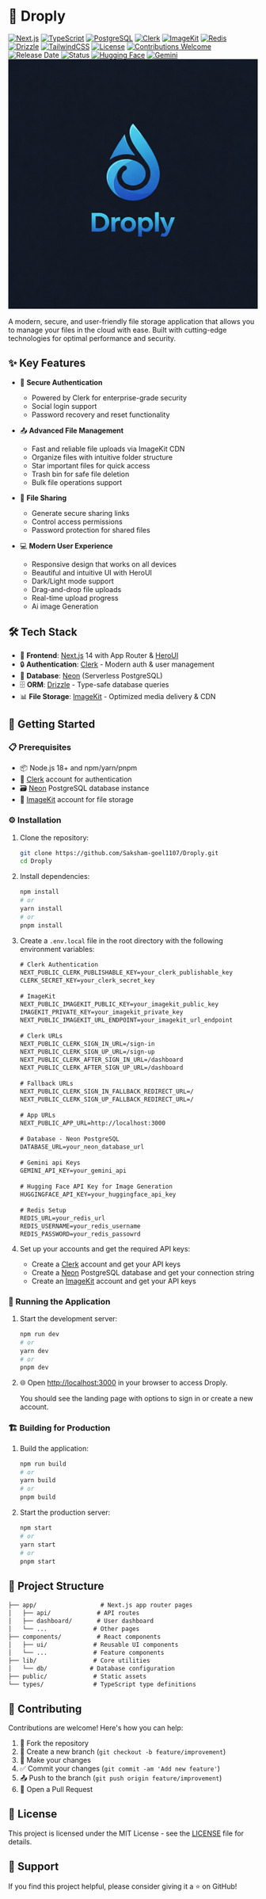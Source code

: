 # 📁 Droply

[![Next.js](https://img.shields.io/badge/Next.js-14.0-black?style=for-the-badge&logo=next.js)](https://nextjs.org/)
[![TypeScript](https://img.shields.io/badge/TypeScript-5.0-blue?style=for-the-badge&logo=typescript)](https://www.typescriptlang.org/)
[![PostgreSQL](https://img.shields.io/badge/PostgreSQL-Neon-blue?style=for-the-badge&logo=postgresql)](https://neon.tech)
[![Clerk](https://img.shields.io/badge/Auth-Clerk-purple?style=for-the-badge&logo=clerk)](https://clerk.dev/)
[![ImageKit](https://img.shields.io/badge/Storage-ImageKit-blue?style=for-the-badge&logo=imagekit)](https://imagekit.io/)
[![Redis](https://img.shields.io/badge/Cache-Redis-red?style=for-the-badge&logo=redis)](https://redis.com/)
[![Drizzle](https://img.shields.io/badge/ORM-Drizzle-orange?style=for-the-badge&logo=drizzle)](https://orm.drizzle.team/)
[![TailwindCSS](https://img.shields.io/badge/CSS-Tailwind-38bdf8?style=for-the-badge&logo=tailwindcss)](https://tailwindcss.com/)
[![License](https://img.shields.io/badge/License-MIT-green.svg?style=for-the-badge)](LICENSE)
[![Contributions Welcome](https://img.shields.io/badge/Contributions-Welcome-brightgreen.svg?style=for-the-badge)](CONTRIBUTING.md)
![Release Date](https://img.shields.io/badge/Release%20Date-May%202025-blue?style=for-the-badge)
![Status](https://img.shields.io/badge/Status-production-yellow?style=for-the-badge)
[![Hugging Face](https://img.shields.io/badge/HuggingFace-Model-yellow)](https://huggingface.co/Sakshamgoel107/your-model)
[![Gemini](https://img.shields.io/badge/Google-Gemini-blue)](https://gemini.google.com/)
![Droply](public/logo.jpg)

A modern, secure, and user-friendly file storage application that allows you to manage your files in the cloud with ease. Built with cutting-edge technologies for optimal performance and security.

## ✨ Key Features

- 🔐 **Secure Authentication**
  - Powered by Clerk for enterprise-grade security
  - Social login support
  - Password recovery and reset functionality
  
- 📤 **Advanced File Management**
  - Fast and reliable file uploads via ImageKit CDN
  - Organize files with intuitive folder structure
  - Star important files for quick access
  - Trash bin for safe file deletion
  - Bulk file operations support
  
- 🔗 **File Sharing**
  - Generate secure sharing links
  - Control access permissions
  - Password protection for shared files
  
- 💻 **Modern User Experience**
  - Responsive design that works on all devices
  - Beautiful and intuitive UI with HeroUI
  - Dark/Light mode support
  - Drag-and-drop file uploads
  - Real-time upload progress
  - Ai image Generation

## 🛠️ Tech Stack

- 🎯 **Frontend**: [Next.js](https://nextjs.org/) 14 with App Router & [HeroUI](https://heroui.com/)
- 🔒 **Authentication**: [Clerk](https://clerk.dev/) - Modern auth & user management
- 💾 **Database**: [Neon](https://neon.tech/) (Serverless PostgreSQL)
- 🗄️ **ORM**: [Drizzle](https://orm.drizzle.team/) - Type-safe database queries
- 📊 **File Storage**: [ImageKit](https://imagekit.io/) - Optimized media delivery & CDN

## 🚀 Getting Started

### 📋 Prerequisites

- 📦 Node.js 18+ and npm/yarn/pnpm
- 🔑 [Clerk](https://clerk.dev/) account for authentication
- 🗃️ [Neon](https://neon.tech/) PostgreSQL database instance
- 📸 [ImageKit](https://imagekit.io/) account for file storage

### ⚙️ Installation

1. Clone the repository:

   ```bash
   git clone https://github.com/Saksham-goel1107/Droply.git
   cd Droply
   ```

2. Install dependencies:

   ```bash
   npm install
   # or
   yarn install
   # or
   pnpm install
   ```

3. Create a `.env.local` file in the root directory with the following environment variables:

   ```
   # Clerk Authentication
   NEXT_PUBLIC_CLERK_PUBLISHABLE_KEY=your_clerk_publishable_key
   CLERK_SECRET_KEY=your_clerk_secret_key

   # ImageKit
   NEXT_PUBLIC_IMAGEKIT_PUBLIC_KEY=your_imagekit_public_key
   IMAGEKIT_PRIVATE_KEY=your_imagekit_private_key
   NEXT_PUBLIC_IMAGEKIT_URL_ENDPOINT=your_imagekit_url_endpoint

   # Clerk URLs
   NEXT_PUBLIC_CLERK_SIGN_IN_URL=/sign-in
   NEXT_PUBLIC_CLERK_SIGN_UP_URL=/sign-up
   NEXT_PUBLIC_CLERK_AFTER_SIGN_IN_URL=/dashboard
   NEXT_PUBLIC_CLERK_AFTER_SIGN_UP_URL=/dashboard

   # Fallback URLs
   NEXT_PUBLIC_CLERK_SIGN_IN_FALLBACK_REDIRECT_URL=/
   NEXT_PUBLIC_CLERK_SIGN_UP_FALLBACK_REDIRECT_URL=/

   # App URLs
   NEXT_PUBLIC_APP_URL=http://localhost:3000

   # Database - Neon PostgreSQL
   DATABASE_URL=your_neon_database_url
   
   # Gemini api Keys
   GEMINI_API_KEY=your_gemini_api

   # Hugging Face API Key for Image Generation
   HUGGINGFACE_API_KEY=your_huggingface_api_key

   # Redis Setup
   REDIS_URL=your_redis_url
   REDIS_USERNAME=your_redis_username
   REDIS_PASSWORD=your_redis_passowrd
   ```

4. Set up your accounts and get the required API keys:
   - Create a [Clerk](https://clerk.dev/) account and get your API keys
   - Create a [Neon](https://neon.tech/) PostgreSQL database and get your connection string
   - Create an [ImageKit](https://imagekit.io/) account and get your API keys

### 🏃 Running the Application

1. Start the development server:

   ```bash
   npm run dev
   # or
   yarn dev
   # or
   pnpm dev
   ```

2. 🌐 Open [http://localhost:3000](http://localhost:3000) in your browser to access Droply.

   You should see the landing page with options to sign in or create a new account.

### 🏗️ Building for Production

1. Build the application:

   ```bash
   npm run build
   # or
   yarn build
   # or
   pnpm build
   ```

2. Start the production server:
   ```bash
   npm start
   # or
   yarn start
   # or
   pnpm start
   ```

## 📁 Project Structure

```
├── app/                  # Next.js app router pages
│   ├── api/             # API routes
│   ├── dashboard/       # User dashboard
│   └── ...             # Other pages
├── components/          # React components
│   ├── ui/             # Reusable UI components
│   └── ...             # Feature components
├── lib/                # Core utilities
│   └── db/            # Database configuration
├── public/             # Static assets
└── types/              # TypeScript type definitions
```

## 🤝 Contributing

Contributions are welcome! Here's how you can help:

1. 🍴 Fork the repository
2. 🌿 Create a new branch (`git checkout -b feature/improvement`)
3. 🔄 Make your changes
4. ✅ Commit your changes (`git commit -am 'Add new feature'`)
5. 📤 Push to the branch (`git push origin feature/improvement`)
6. 🎯 Open a Pull Request

## 📝 License

This project is licensed under the MIT License - see the [LICENSE](LICENSE) file for details.

## 💫 Support

If you find this project helpful, please consider giving it a ⭐️ on GitHub!
